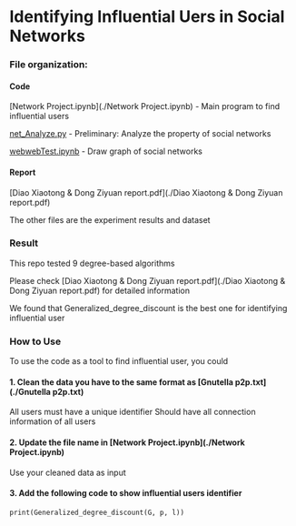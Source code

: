 # Identifying Influential Uers in Social Networks

### File organization:

#### Code

[Network Project.ipynb](./Network Project.ipynb) - Main program to find influential users

[net_Analyze.py](./net_Analyze.py) - Preliminary: Analyze the property of social networks

[webwebTest.ipynb](./webwebTest.ipynb) - Draw graph of social networks

#### Report

[Diao Xiaotong & Dong Ziyuan report.pdf](./Diao Xiaotong & Dong Ziyuan report.pdf)

The other files are the experiment results and dataset

### Result

This repo tested 9 degree-based algorithms

Please check [Diao Xiaotong & Dong Ziyuan report.pdf](./Diao Xiaotong & Dong Ziyuan report.pdf) for detailed information

We found that Generalized_degree_discount is the best one for identifying influential user

### How to Use

To use the code as a tool to find influential user, you could

#### 1. Clean the data you have to the same format as [Gnutella p2p.txt](./Gnutella p2p.txt)
All users must have a unique identifier
Should have all connection information of all users

#### 2. Update the file name in [Network Project.ipynb](./Network Project.ipynb)
Use your cleaned data as input

#### 3. Add the following code to show influential users identifier
```
print(Generalized_degree_discount(G, p, l))
```

